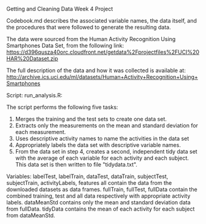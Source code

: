 Getting and Cleaning Data Week 4 Project

Codebook.md describes the associated variable names, the data itself, and the procedures that were followed to generate the resulting data.

The data were sourced from the Human Activity Recognition Using Smartphones Data Set, from the following link:
https://d396qusza40orc.cloudfront.net/getdata%2Fprojectfiles%2FUCI%20HAR%20Dataset.zip

The full description of the data and how it was collected is available at:
http://archive.ics.uci.edu/ml/datasets/Human+Activity+Recognition+Using+Smartphones

Script: run_analysis.R:

The script performs the following five tasks:
  1. Merges the training and the test sets to create one data set.
  2. Extracts only the measurements on the mean and standard deviation for each measurement.
  3. Uses descriptive activity names to name the activities in the data set
  4. Appropriately labels the data set with descriptive variable names.
  5. From the data set in step 4, creates a second, independent tidy data set with the average of each variable for
  each activity and each subject. This data set is then written to file "tidydata.txt".
  
Variables: 
  labelTest, labelTrain, dataTest, dataTrain, subjectTest, subjectTrain, activityLabels, features all contain the data 
  from the downloaded datasets as data frames.
  fullTrain, fullTest, fullData contain the combined training, test and all data respectively with appropriate activity
  labels.
  dataMeanStd contains only the mean and standard deviation data from fullData.
  tidyData contains the mean of each activity for each subject from dataMeanStd.
